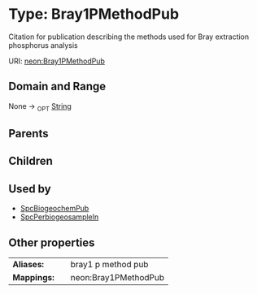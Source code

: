 
# Type: Bray1PMethodPub


Citation for publication describing the methods used for Bray extraction phosphorus analysis

URI: [neon:Bray1PMethodPub](https://data.neonscience.org/Bray1PMethodPub)


## Domain and Range

None ->  <sub>OPT</sub> [String](types/String.md)

## Parents


## Children


## Used by

 * [SpcBiogeochemPub](SpcBiogeochemPub.md)
 * [SpcPerbiogeosampleIn](SpcPerbiogeosampleIn.md)

## Other properties

|  |  |  |
| --- | --- | --- |
| **Aliases:** | | bray1 p method pub |
| **Mappings:** | | neon:Bray1PMethodPub |

